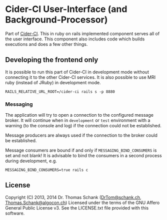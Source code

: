 Cider-CI User-Interface (and Background-Processor)
==================================================

Part of [Cider-CI](https://github.com/cider-ci/cider-ci). This in ruby on rails
implemented component serves all of the user interface. This component also
includes code which builds executions and does a few other things. 


## Developing the frontend only

It is possible to run this part of Cider-CI in development mode without
connecting it to the other Cider-CI services. It is also possible to use MRI
ruby (instead of JRuby) in development mode. 

    RAILS_RELATIVE_URL_ROOT=/cider-ci rails s -p 8880


### Messaging 

The application will try to open a connection to the configured message broker.
It will continue when in `development` or `test` environment with a warning (to
the console and log) if the connection could not be established. 

Message producers are always used if the connection to the broker could
be established.

Message consumers are bound if and only if `MESSAGING_BIND_CONSUMERS` is set
and not blank! It is advisable to bind the consumers in a second process during
development, e.g.

    MESSAGING_BIND_CONSUMERS=true rails c


## License

Copyright (C) 2013, 2014 Dr. Thomas Schank  (DrTom@schank.ch, Thomas.Schank@algocon.ch)
Licensed under the terms of the GNU Affero General Public License v3.
See the LICENSE.txt file provided with this software.

